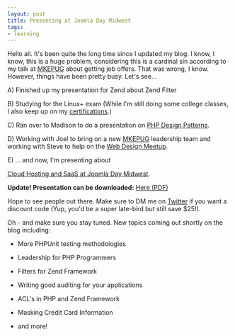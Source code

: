 ```yaml
---
layout: post
title: Presenting at Joomla Day Midwest
tags:
- learning
---
```

Hello all.  It's been quite the long time since I updated my blog.  I know, I know, this is a huge problem, considering this is a cardinal sin according to my talk at [MKEPUG](http://www.mkepug.org/events/12607927/) about getting job offers.  That was wrong, I know.  However, things have been pretty busy.  Let's see...

A) Finished up my presentation for Zend about Zend Filter

B) Studying for the Linux+ exam (While I'm still doing some college classes, I also keep up on my [certifications](http://aaronsaray.com/resume/).)

C) Ran over to Madison to do a presentation on [PHP Design Patterns](http://www.madisonphp.com/events/29611571/).

D) Working with Joel to bring on a new [MKEPUG](http://mkepug.org) leadership team and working with Steve to help on the [Web Design Meetup](http://www.meetup.com/milwaukeeweb/).

E) ... and now, I'm presenting about

[Cloud Hosting and SaaS at Joomla Day Midwest](http://joomladaymidwest.org/speakers/aaron-saray-wisconsin.html).  

**Update!  Presentation can be downloaded:** [Here (PDF)](/uploads/2011/Harnessing_the_Cloud_for_SaaS_Hosted_Platfor.pdf)

Hope to see people out there.  Make sure to DM me on [Twitter](http://twitter.com/aaronsaray) if you want a discount code (Yup, you'd be a super late-bird but still save $25!).

Oh - and make sure you stay tuned.  New topics coming out shortly on the blog including:

  * More PHPUnit testing methodologies

  * Leadership for PHP Programmers

  * Filters for Zend Framework

  * Writing good auditing for your applications

  * ACL's in PHP and Zend Framework

  * Masking Credit Card Information

  * and more!
